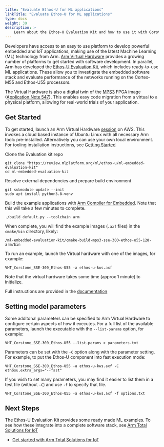 ```yaml
---
title: "Evaluate Ethos-U for ML applications"
linkTitle: "Evaluate Ethos-U for ML applications"
type: docs
weight: 30
description: >
    Learn about the Ethos-U Evaluation Kit and how to use it with Corstone-300 and Arm Virtual Hardware
---
```

Developers have access to an easy to use platform to develop powerful embedded and IoT applications, making use of the latest Machine Learning (ML) technology from Arm. [Arm Virtual Hardware](https://www.arm.com/en/products/development-tools/simulation/virtual-hardware) provides a growing number of platforms to get started with software development. In parallel, Arm has developed the [Ethos-U Evaluation Kit](https://review.mlplatform.org/plugins/gitiles/ml/ethos-u/ml-embedded-evaluation-kit), which includes ready-to-use ML applications. These allow you to investigate the embedded software stack and evaluate performance of the networks running on the Cortex-M55 and Ethos-U55 processors.

The Virtual Hardware is also a digital twin of the [MPS3](https://www.arm.com/products/development-tools/development-boards/mps3) FPGA image ([Application Note 547](https://developer.arm.com/downloads/-/download-fpga-images)). This enables easy code migration from a virtual to a physical platform, allowing for real-world trials of your application.

## Get Started

To get started, launch an Arm Virtual Hardware [session](https://avh.arm.com) on AWS. This invokes a cloud based instance of Ubuntu Linux with all necessary Arm toolc pre-installed. Alternatively you can use your own local environment. For tooling installation instructions, see [Getting Started](/successkits/install)

Clone the Evaluation kit repo

`git clone "https://review.mlplatform.org/ml/ethos-u/ml-embedded-evaluation-kit"`\
`cd ml-embedded-evaluation-kit`

Resolve external dependencies and prepare build environment

`git submodule update --init`\
`sudo apt install python3.8-venv`

Build the example applications with [Arm Compiler for Embedded](https://developer.arm.com/Tools%20and%20Software/Arm%20Compiler%20for%20Embedded). Note that this will take a few minutes to complete.

`./build_default.py --toolchain arm`

When complete, you will find the example images (`.axf` files) in the `cmake/bin` directory, likely:

`/ml-embedded-evaluation-kit/cmake-build-mps3-sse-300-ethos-u55-128-arm/bin`

To run an example, launch the Virtual hardware with one of the images, for example:

`VHT_Corstone_SSE-300_Ethos-U55 -a ethos-u-kws.axf`

Note that the virtual hardware takes some time (approx 1 minute) to initialize.

Full instructions are provided in the [documentation](https://review.mlplatform.org/plugins/gitiles/ml/ethos-u/ml-embedded-evaluation-kit/+/HEAD/docs/quick_start.md)

## Setting model parameters

Some additonal parameters can be specified to Arm Virtual Hardware to configure certain aspects of how it executes. For a full list of the available parameters, launch the executable with the `--list-params` option, for example:

`VHT_Corstone_SSE-300_Ethos-U55 --list-params > parameters.txt`

Parameters can be set with the `-C` option along with the parameter setting. For example, to put the Ethos-U component into fast execution mode:

`VHT_Corstone_SSE-300_Ethos-U55 -a ethos-u-kws.axf -C ethosu.extra_args="--fast"`

If you wish to set many parameters, you may find it easier to list them in a test file (without `-C`) and use `-f` to specify that file.

`VHT_Corstone_SSE-300_Ethos-U55 -a ethos-u-kws.axf -f options.txt`

## Next Steps

The Ethos-U Evaluation Kit provides some ready made ML examples. To see how these integrate into a complete software stack, see [Arm Total Solutions for IoT](https://www.arm.com/solutions/iot/total-solutions-iot)

 - [Get started with Arm Total Solutions for IoT](/iot/avh/total)
 
